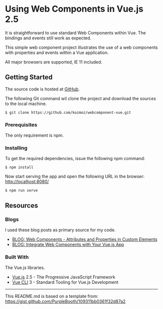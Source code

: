 # Using Web Components in Vue.js 2.5

It is straightforward to use standard Web Components within Vue. The bindings and events still work as expected.

This simple web component project illustrates the use of a web components with properties and events 
within a Vue application.

All major browsers are supported, IE 11 included.


## Getting Started

The source code is hosted at [GitHub](https://github.com/kozmoz/webcomponent-vue). 

The following Git command wil clone the project and download the sources to the local machine.  

```
$ git clone https://github.com/kozmoz/webcomponent-vue.git 
```


### Prerequisites

The only requirement is npm.


### Installing

To get the required dependencies, issue the following npm command:

```
$ npm install
```

Now start serving the app and open the following URL in the browser:
[http://localhost:8080/](http://localhost:8080/)  

```
$ npm run serve
```


## Resources

### Blogs

I used these blog posts as primary source for my code.

* [BLOG: Web Components - Attributes and Properties in Custom Elements](https://alligator.io/web-components/attributes-properties/)
* [BLOG: Integrate Web Components with Your Vue.js App](https://alligator.io/vuejs/vue-integrate-web-components/)


### Built With

The Vue.js libraries.

* [Vue.js](https://vuejs.org) 2.5 - The Progressive JavaScript Framework
* [Vue CLI](https://cli.vuejs.org) 3 - Standard Tooling for Vue.js Development

---

This README.md is based on a template from: 
https://gist.github.com/PurpleBooth/109311bb0361f32d87a2
